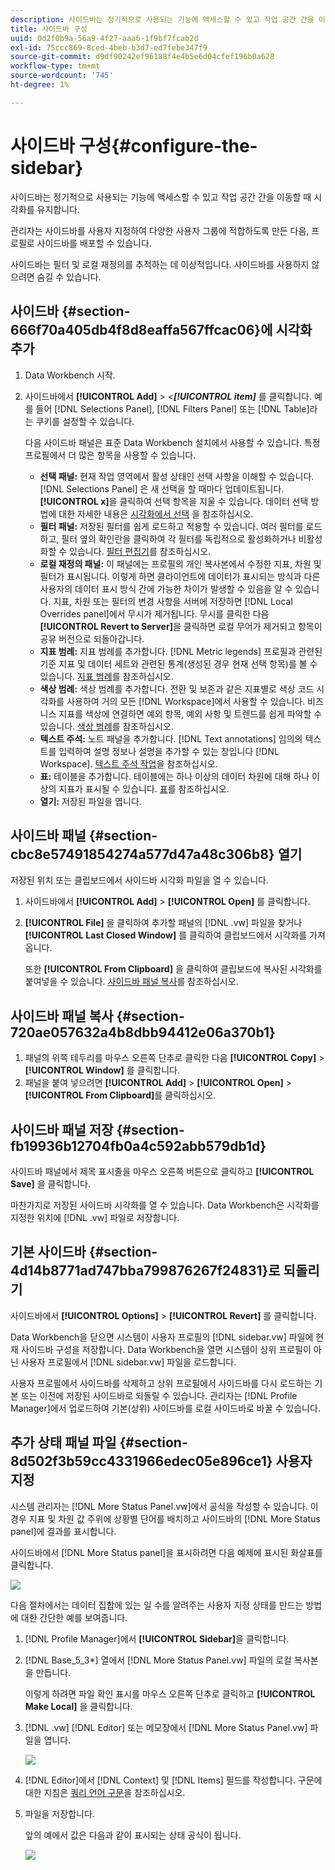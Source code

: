 ```yaml
---
description: 사이드바는 정기적으로 사용되는 기능에 액세스할 수 있고 작업 공간 간을 이동할 때 시각화를 유지합니다.
title: 사이드바 구성
uuid: 0d2f0b9a-56a9-4f27-aaa6-1f9bf7fcab2d
exl-id: 75ccc869-8ced-4beb-b3d7-ed7febe347f9
source-git-commit: d9df90242ef96188f4e4b5e6d04cfef196b0a628
workflow-type: tm+mt
source-wordcount: '745'
ht-degree: 1%

---
```


# 사이드바 구성{#configure-the-sidebar}

사이드바는 정기적으로 사용되는 기능에 액세스할 수 있고 작업 공간 간을 이동할 때 시각화를 유지합니다.

관리자는 사이드바를 사용자 지정하여 다양한 사용자 그룹에 적합하도록 만든 다음, 프로필로 사이드바를 배포할 수 있습니다.

사이드바는 필터 및 로컬 재정의를 추적하는 데 이상적입니다. 사이드바를 사용하지 않으려면 숨길 수 있습니다.

## 사이드바 {#section-666f70a405db4f8d8eaffa567ffcac06}에 시각화 추가

1. Data Workbench 시작.
1. 사이드바에서 **[!UICONTROL Add]** > *&lt;**[!UICONTROL item]*** 를 클릭합니다. 예를 들어 [!DNL Selections Panel], [!DNL Filters Panel] 또는 [!DNL Table]라는 쿠키를 설정할 수 있습니다. 

   다음 사이드바 패널은 표준 Data Workbench 설치에서 사용할 수 있습니다. 특정 프로필에서 더 많은 항목을 사용할 수 있습니다.

   * **선택 패널:** 현재 작업 영역에서 활성 상태인 선택 사항을 이해할 수 있습니다. [!DNL Selections Panel] 은 새 선택을 할 때마다 업데이트됩니다. **[!UICONTROL x]**&#x200B;을 클릭하여 선택 항목을 지울 수 있습니다. 데이터 선택 방법에 대한 자세한 내용은 [시각화에서 선택](../../home/c-get-started/c-vis/c-sel-vis/c-sel-vis.md#concept-012870ec22c7476e9afbf3b8b2515746) 을 참조하십시오.
   * **필터 패널:** 저장된 필터를 쉽게 로드하고 적용할 수 있습니다. 여러 필터를 로드하고, 필터 옆의 확인란을 클릭하여 각 필터를 독립적으로 활성화하거나 비활성화할 수 있습니다. [필터 편집기](../../home/c-get-started/c-analysis-vis/c-filter-editors/c-filter-editors.md#concept-2f343ecbed8240f18b0c1f1eccef11e3)를 참조하십시오.
   * **로컬 재정의 패널:** 이 패널에는 프로필의 개인 복사본에서 수정한 지표, 차원 및 필터가 표시됩니다. 이렇게 하면 클라이언트에 데이터가 표시되는 방식과 다른 사용자의 데이터 표시 방식 간에 가능한 차이가 발생할 수 있음을 알 수 있습니다. 지표, 차원 또는 필터의 변경 사항을 서버에 저장하면 [!DNL Local Overrides panel]에서 무시가 제거됩니다. 무시를 클릭한 다음 **[!UICONTROL Revert to Server]**&#x200B;을 클릭하면 로컬 무어가 제거되고 항목이 공유 버전으로 되돌아갑니다.
   * **지표 범례:** 지표 범례를 추가합니다. [!DNL Metric legends] 프로필과 관련된 기준 지표 및 데이터 세트와 관련된 통계(생성된 경우 현재 선택 항목)를 볼 수 있습니다. [지표 범례](../../home/c-get-started/c-analysis-vis/c-legends/c-metric-leg.md#concept-e7195bc8f7844ae295bda3a88b028d5b)를 참조하십시오.
   * **색상 범례:**  색상 범례를 추가합니다. 전환 및 보존과 같은 지표별로 색상 코드 시각화를 사용하여 거의 모든 [!DNL Workspace]에서 사용할 수 있습니다. 비즈니스 지표를 색상에 연결하면 예외 항목, 예외 사항 및 트렌드를 쉽게 파악할 수 있습니다. [색상 범례](../../home/c-get-started/c-analysis-vis/c-legends/c-color-leg.md#concept-f84d51dc0d6547f981d0642fc2d01358)를 참조하십시오.
   * **텍스트 주석:** 노트 패널을 추가합니다. [!DNL Text annotations] 임의의 텍스트를 입력하여 설명 정보나 설명을 추가할 수 있는 창입니다 [!DNL Workspace]. [텍스트 주석 작업](../../home/c-get-started/c-analysis-vis/c-annots/c-text-annots.md#concept-55b4aa3e0c58470b8e3c9d452e12a777)을 참조하십시오.
   * **표:** 테이블을 추가합니다. 테이블에는 하나 이상의 데이터 차원에 대해 하나 이상의 지표가 표시될 수 있습니다. [표](../../home/c-get-started/c-analysis-vis/c-tables/c-tables.md#concept-c632cb8ad9724f90ac5c294d52ae667f)를 참조하십시오.
   * **열기:**  저장된 파일을 엽니다.

## 사이드바 패널 {#section-cbc8e57491854274a577d47a48c306b8} 열기

저장된 위치 또는 클립보드에서 사이드바 시각화 파일을 열 수 있습니다.

1. 사이드바에서 **[!UICONTROL Add]** > **[!UICONTROL Open]** 를 클릭합니다.
1. **[!UICONTROL File]** 을 클릭하여 추가할 패널의 [!DNL .vw] 파일을 찾거나 **[!UICONTROL Last Closed Window]** 를 클릭하여 클립보드에서 시각화를 가져옵니다.

   또한 **[!UICONTROL From Clipboard]** 을 클릭하여 클립보드에 복사된 시각화를 붙여넣을 수 있습니다. [사이드바 패널 복사](../../home/c-get-started/c-config-sidebar.md#section-720ae057632a4b8dbb94412e06a370b1)를 참조하십시오.

## 사이드바 패널 복사 {#section-720ae057632a4b8dbb94412e06a370b1}

1. 패널의 위쪽 테두리를 마우스 오른쪽 단추로 클릭한 다음 **[!UICONTROL Copy]** > **[!UICONTROL Window]** 를 클릭합니다.
1. 패널을 붙여 넣으려면 **[!UICONTROL Add]** > **[!UICONTROL Open]** > **[!UICONTROL From Clipboard]**&#x200B;를 클릭하십시오.

## 사이드바 패널 저장 {#section-fb19936b12704fb0a4c592abb579db1d}

사이드바 패널에서 제목 표시줄을 마우스 오른쪽 버튼으로 클릭하고 **[!UICONTROL Save]** 을 클릭합니다.

마찬가지로 저장된 사이드바 시각화를 열 수 있습니다. Data Workbench은 시각화를 지정한 위치에 [!DNL .vw] 파일로 저장합니다.

## 기본 사이드바 {#section-4d14b8771ad747bba799876267f24831}로 되돌리기

사이드바에서 **[!UICONTROL Options]** > **[!UICONTROL Revert]** 를 클릭합니다.

Data Workbench을 닫으면 시스템이 사용자 프로필의 [!DNL sidebar.vw] 파일에 현재 사이드바 구성을 저장합니다. Data Workbench을 열면 시스템이 상위 프로필이 아닌 사용자 프로필에서 [!DNL sidebar.vw] 파일을 로드합니다.

사용자 프로필에서 사이드바를 삭제하고 상위 프로필에서 사이드바를 다시 로드하는 기본 또는 이전에 저장된 사이드바로 되돌릴 수 있습니다. 관리자는 [!DNL Profile Manager]에서 업로드하여 기본(상위) 사이드바를 로컬 사이드바로 바꿀 수 있습니다.

## 추가 상태 패널 파일 {#section-8d502f3b59cc4331966edec05e896ce1} 사용자 지정

시스템 관리자는 [!DNL More Status Panel.vw]에서 공식을 작성할 수 있습니다. 이 경우 지표 및 차원 값 주위에 상황별 단어를 배치하고 사이드바의 [!DNL More Status panel]에 결과를 표시합니다.

사이드바에서 [!DNL More Status panel]을 표시하려면 다음 예제에 표시된 화살표를 클릭합니다.

![](assets/more_status_panel_arrows.png)

다음 절차에서는 데이터 집합에 있는 일 수를 알려주는 사용자 지정 상태를 만드는 방법에 대한 간단한 예를 보여줍니다.

1. [!DNL Profile Manager]에서 **[!UICONTROL Sidebar\]**&#x200B;을 클릭합니다.

1. [!DNL Base_5_3*] 열에서 [!DNL More Status Panel.vw] 파일의 로컬 복사본을 만듭니다.

   이렇게 하려면 파일 확인 표시를 마우스 오른쪽 단추로 클릭하고 **[!UICONTROL Make Local]** 을 클릭합니다.

1. [!DNL .vw] [!DNL Editor] 또는 메모장에서 [!DNL More Status Panel.vw] 파일을 엽니다.

   ![](assets/more_status_panel_file.png)

1. [!DNL Editor]에서 [!DNL Context] 및 [!DNL Items] 필드를 작성합니다. 구문에 대한 지침은 [쿼리 언어 구문](../../home/c-get-started/c-qry-lang-syntx/c-qry-lang-syntx.md#concept-15d1d3f5164a47d49468c5acb7299d9f)을 참조하십시오.

1. 파일을 저장합니다.

   앞의 예에서 값은 다음과 같이 표시되는 상태 공식이 됩니다.

   ![](assets/more_status_panel.png)
